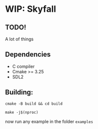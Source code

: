 # WIP: Skyfall

## TODO!
A lot of things

## Dependencies
 - C compiler
 - Cmake >= 3.25
 - SDL2

## Building:
`cmake -B build && cd build`

`make -j$(nproc)`

now run any example in the folder `examples` 